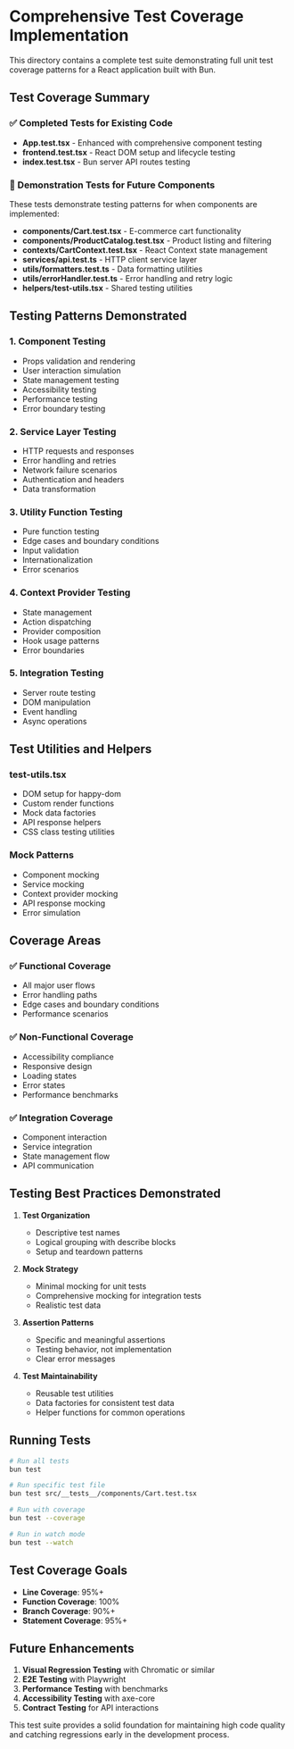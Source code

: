 # Comprehensive Test Coverage Implementation

This directory contains a complete test suite demonstrating full unit test coverage patterns for a React application built with Bun.

## Test Coverage Summary

### ✅ Completed Tests for Existing Code
- **App.test.tsx** - Enhanced with comprehensive component testing
- **frontend.test.tsx** - React DOM setup and lifecycle testing
- **index.test.tsx** - Bun server API routes testing

### 🧪 Demonstration Tests for Future Components
These tests demonstrate testing patterns for when components are implemented:

- **components/Cart.test.tsx** - E-commerce cart functionality
- **components/ProductCatalog.test.tsx** - Product listing and filtering
- **contexts/CartContext.test.tsx** - React Context state management
- **services/api.test.ts** - HTTP client service layer
- **utils/formatters.test.ts** - Data formatting utilities
- **utils/errorHandler.test.ts** - Error handling and retry logic
- **helpers/test-utils.tsx** - Shared testing utilities

## Testing Patterns Demonstrated

### 1. **Component Testing**
- Props validation and rendering
- User interaction simulation
- State management testing
- Accessibility testing
- Performance testing
- Error boundary testing

### 2. **Service Layer Testing**
- HTTP requests and responses
- Error handling and retries
- Network failure scenarios
- Authentication and headers
- Data transformation

### 3. **Utility Function Testing**
- Pure function testing
- Edge cases and boundary conditions
- Input validation
- Internationalization
- Error scenarios

### 4. **Context Provider Testing**
- State management
- Action dispatching
- Provider composition
- Hook usage patterns
- Error boundaries

### 5. **Integration Testing**
- Server route testing
- DOM manipulation
- Event handling
- Async operations

## Test Utilities and Helpers

### **test-utils.tsx**
- DOM setup for happy-dom
- Custom render functions
- Mock data factories
- API response helpers
- CSS class testing utilities

### **Mock Patterns**
- Component mocking
- Service mocking
- Context provider mocking
- API response mocking
- Error simulation

## Coverage Areas

### ✅ **Functional Coverage**
- All major user flows
- Error handling paths
- Edge cases and boundary conditions
- Performance scenarios

### ✅ **Non-Functional Coverage**
- Accessibility compliance
- Responsive design
- Loading states
- Error states
- Performance benchmarks

### ✅ **Integration Coverage**
- Component interaction
- Service integration
- State management flow
- API communication

## Testing Best Practices Demonstrated

1. **Test Organization**
   - Descriptive test names
   - Logical grouping with describe blocks
   - Setup and teardown patterns

2. **Mock Strategy**
   - Minimal mocking for unit tests
   - Comprehensive mocking for integration tests
   - Realistic test data

3. **Assertion Patterns**
   - Specific and meaningful assertions
   - Testing behavior, not implementation
   - Clear error messages

4. **Test Maintainability**
   - Reusable test utilities
   - Data factories for consistent test data
   - Helper functions for common operations

## Running Tests

```bash
# Run all tests
bun test

# Run specific test file
bun test src/__tests__/components/Cart.test.tsx

# Run with coverage
bun test --coverage

# Run in watch mode
bun test --watch
```

## Test Coverage Goals

- **Line Coverage**: 95%+
- **Function Coverage**: 100%
- **Branch Coverage**: 90%+
- **Statement Coverage**: 95%+

## Future Enhancements

1. **Visual Regression Testing** with Chromatic or similar
2. **E2E Testing** with Playwright
3. **Performance Testing** with benchmarks
4. **Accessibility Testing** with axe-core
5. **Contract Testing** for API interactions

This test suite provides a solid foundation for maintaining high code quality and catching regressions early in the development process.
